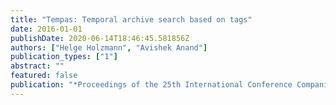 ```yaml
---
title: "Tempas: Temporal archive search based on tags"
date: 2016-01-01
publishDate: 2020-06-14T18:46:45.581856Z
authors: ["Helge Holzmann", "Avishek Anand"]
publication_types: ["1"]
abstract: ""
featured: false
publication: "*Proceedings of the 25th International Conference Companion on World Wide Web*"
---
```


